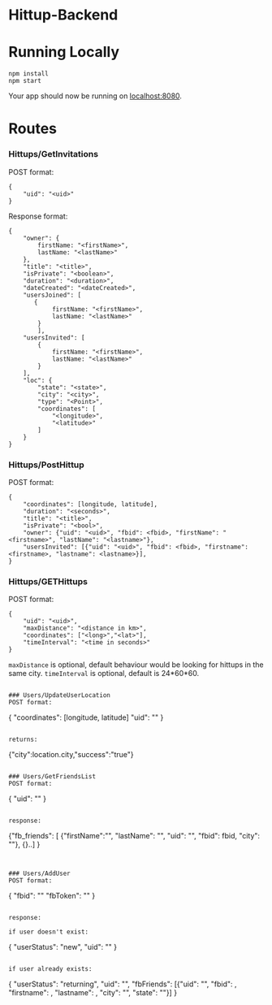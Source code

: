 # Hittup-Backend


# Running Locally

```
npm install
npm start
```

Your app should now be running on [localhost:8080](http://localhost:8080/).


# Routes

### Hittups/GetInvitations
POST format:

```
{
	"uid": "<uid>"
}
```
Response format:
```
{
    "owner": {
        firstName: "<firstName>",
        lastName: "<lastName>"
    },
    "title": "<title>",
    "isPrivate": "<boolean>",
    "duration": "<duration>",
    "dateCreated": "<dateCreated>",
    "usersJoined": [
       {
            firstName: "<firstName>",
            lastName: "<lastName>"
        }
        ],
    "usersInvited": [
        {
            firstName: "<firstName>",
            lastName: "<lastName>"
        }
    ],
    "loc": {
        "state": "<state>",
        "city": "<city>",
        "type": "<Point>",
        "coordinates": [
            "<longitude>",
            "<latitude>"
        ]
    }
}
```

### Hittups/PostHittup
POST format:

```
{
	"coordinates": [longitude, latitude],
	"duration": "<seconds>",
	"title": "<title>",
	"isPrivate": "<bool>",
	"owner": {"uid": "<uid>", "fbid": <fbid>, "firstName": "<firstname>", "lastName": "<lastname>"},
	"usersInvited": [{"uid": "<uid>", "fbid": <fbid>, "firstname": <firstname>, "lastname": <lastname>}],
}
```

### Hittups/GETHittups
POST format:

```
{ 
	"uid": "<uid>",
	"maxDistance": "<distance in km>", 
	"coordinates": ["<long>","<lat>"],
	"timeInterval": "<time in seconds>"
}
```
`maxDistance` is optional, default behaviour would be looking for hittups in the same city.
`timeInterval` is optional, default is 24\*60\*60.


```

### Users/UpdateUserLocation
POST format:

```
{
	"coordinates": [longitude, latitude]
	"uid": "<uid>"
}
```

returns:

```
{"city":location.city,"success":"true"}
```

### Users/GetFriendsList
POST format:

```
{
	"uid": "<uid>"
}
```

response:

```
{"fb_friends":
[ {"firstName":"<firstname>", "lastName": "<lastname>", "uid": "<uid>", "fbid": fbid, "city": "<city>"}, {}..]
}

```


### Users/AddUser
POST format:

```
{
	"fbid": "<fbid>"
	"fbToken": "<fbToken>"
}
```

response:

if user doesn't exist:

```
{
	"userStatus": "new",
	"uid": "<uid>"
}
```

if user already exists:

```
{
	"userStatus": "returning",
	"uid": "<uid>",
	"fbFriends": [{"uid": "<uid>", "fbid": <fbid>, "firstname": <firstname>, "lastname": <lastname>, "city": "<city>", "state": "<state>"}]
}
```
